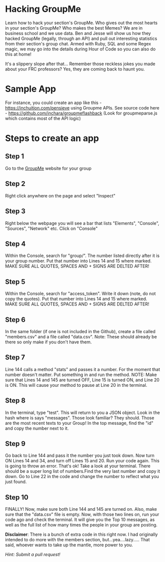 # Hacking GroupMe
Learn how to hack your section's GroupMe. Who gives out the most hearts in your section's GroupMe? Who makes the best Memes? We are in business school and we use data. Ben and Jesse will show us how they hacked GroupMe (legally, through an API) and pull out interesting statistics from their section's group chat. Armed with Ruby, SQL and some Regex magic, we may go into the details during Hour of Code so you can also do this at home! 

It's a slippery slope after that... Remember those reckless jokes you made about your FRC professors? Yes, they are coming back to haunt you.

# Sample App 
For instance, you could create an app like this - https://inchuition.com/pensieve using Groupme APIs. See source code here - 
https://github.com/inchara/groupmeflashback (Look for groupmeparse.js which contains most of the API logic)

# Steps to create an app

## Step 1
Go to the [GroupMe](http://groupme.com) website for your group

## Step 2
Right click anywhere on the page and select "Inspect"

## Step 3
Right below the webpage you will see a bar that lists "Elements", "Console", "Sources", "Network" etc. Click on "Console"

## Step 4
Within the Console, search for "group/". The number listed directly after it is your group number. Put that number into Lines 14 and 15 where marked. MAKE SURE ALL QUOTES, SPACES AND + SIGNS ARE DELTED AFTER!

## Step 5
Within the Console, search for "access_token". Write it down (note, do not copy the quotes). Put that number into Lines 14 and 15 where marked. MAKE SURE ALL QUOTES, SPACES AND + SIGNS ARE DELTED AFTER!

## Step 6
In the same folder (if one is not included in the Github), create a file called "members.csv" and a file called "data.csv". Note: These should already be there so only make if you don't have them.

## Step 7
Line 144 calls a method "stats" and passes it a number. For the moment that number doesn't matter. Put something in and run the method. NOTE: Make sure that Lines 14 and 145 are turned OFF, Line 15 is turned ON, and Line 20 is ON. This will cause your method to pause at Line 20 in the terminal.

## Step 8
In the terminal, type "test". This will return to you a JSON object. Look in the hash where is says "messages". Those look familiar? They should. Those are the most recent texts to your Group! In the top message, find the "id" and copy the number next to it.

## Step 9
Go back to Line 144 and pass it the number you just took down. Now turn ON Lines 14 and 34, and turn off Lines 15 and 20. Run your code again. This is going to throw an error. That's ok! Take a look at your terminal. There should be a super long list of numbers.Find the very last number and copy it down. Go to Line 22 in the code and change the number to reflect what you just found.

## Step 10
FINALLY! Now, make sure both Line 144 and 145 are turned on. Also, make sure that the "data.csv" file is empty. Now, with those two lines on, run your code ago and check the terminal. It will give you the Top 10 messages, as well as the full list of how many times the people in your group are posting.


**Disclaimer**: There is a bunch of extra code in this right now. I had originally intended to do more with the members section, but...yea....lazy..... That said, whoever wants to take up the mantle, more power to you. 

*Hint: Submit a pull request!*
